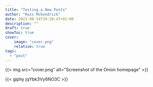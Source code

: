 ```yaml
---
title: "Testing a New Posts"
author: "Russ Mckendrick"
date: 2021-08-14T19:20:47+01:00
description: ""
draft: true
showToc: true
cover:
    image: "cover.png"
    relative: true
tags:
  - "post"
---
```


{{< img src="cover.png" alt="Screenshot of the Onion homepage" >}}


{{< giphy jqYbk3Vy6NO3C >}}